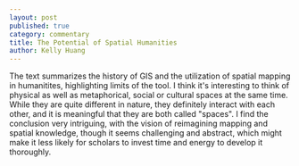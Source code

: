```yaml
---
layout: post
published: true
category: commentary
title: The Potential of Spatial Humanities
author: Kelly Huang
---
```

The text summarizes the history of GIS and the utilization of spatial mapping in humanitites, highlighting limits of the tool. I think it's interesting to think of physical as well as metaphorical, social or cultural spaces at the same time. While they are quite different in nature, they definitely interact with each other, and it is meaningful that they are both called "spaces". I find the conclusion very intriguing, with the vision of reimagining mapping and spatial knowledge, though it seems challenging and abstract, which might make it less likely for scholars to invest time and energy to develop it thoroughly.

